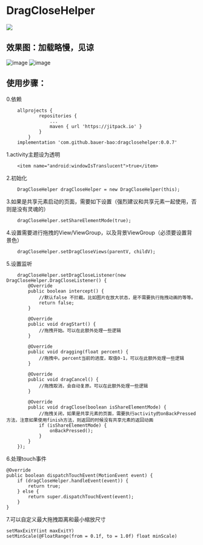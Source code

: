 # DragCloseHelper

[![](https://jitpack.io/v/bauer-bao/dragclosehelper.svg)](https://jitpack.io/#bauer-bao/dragclosehelper)

## 效果图：加载略慢，见谅

   ![image](https://github.com/bauer-bao/DragCloseHelper/blob/master/screenshoots/1.gif)
   ![image](https://github.com/bauer-bao/DragCloseHelper/blob/master/screenshoots/2.gif)

## 使用步骤：

0.依赖

        allprojects {
        		repositories {
        			...
        			maven { url 'https://jitpack.io' }
        		}
        	}
        implementation 'com.github.bauer-bao:dragclosehelper:0.0.7'

1.activity主题设为透明

        <item name="android:windowIsTranslucent">true</item>
2.初始化

        DragCloseHelper dragCloseHelper = new DragCloseHelper(this);
3.如果是共享元素启动的页面，需要如下设置（强烈建议和共享元素一起使用，否则是没有灵魂的）

        dragCloseHelper.setShareElementMode(true);
4.设置需要进行拖拽的View/ViewGroup，以及背景ViewGroup（必须要设置背景色）

        dragCloseHelper.setDragCloseViews(parentV, childV);
5.设置监听

        dragCloseHelper.setDragCloseListener(new DragCloseHelper.DragCloseListener() {
            @Override
            public boolean intercept() {
                //默认false 不拦截。比如图片在放大状态，是不需要执行拖拽动画的等等。
                return false;
            }

            @Override
            public void dragStart() {
                //拖拽开始。可以在此额外处理一些逻辑
            }

            @Override
            public void dragging(float percent) {
                //拖拽中。percent当前的进度，取值0-1，可以在此额外处理一些逻辑
            }

            @Override
            public void dragCancel() {
                //拖拽取消，会自动复原。可以在此额外处理一些逻辑
            }

            @Override
            public void dragClose(boolean isShareElementMode) {
                //拖拽关闭，如果是共享元素的页面，需要执行activity的onBackPressed方法，注意如果使用finish方法，则返回的时候没有共享元素的返回动画
                if (isShareElementMode) {
                    onBackPressed();
                }
            }
        });
6.处理touch事件

    @Override
    public boolean dispatchTouchEvent(MotionEvent event) {
        if (dragCloseHelper.handleEvent(event)) {
            return true;
        } else {
            return super.dispatchTouchEvent(event);
        }
    }
7.可以自定义最大拖拽距离和最小缩放尺寸

    setMaxExitY(int maxExitY)
    setMinScale(@FloatRange(from = 0.1f, to = 1.0f) float minScale)